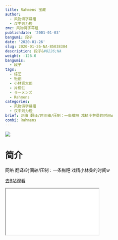 ```yaml
---
title: Rahmens 宝藏
author:
  - 风物诗字幕组
  - 汉中则为橙
zmz: 风物诗字幕组
publishdate: '2001-01-03'
bangumi: 段子
date: '2020-01-26'
slug: 2020-01-26-NA-85038304
description: 段子&#8226;NA
weight: -126.0
bangumis:
  - 段子
tags:
  - 综艺
  - 短剧
  - 小林贤太郎
  - 片桐仁
  - ラーメンズ
  - Rahmens
categories:
  - 风物诗字幕组
  - 汉中则为橙
brief: 网络 翻译/时间轴/压制：一条糍粑 戏精小林桑的时间w
combi: Rahmens
---
```

![](https://raw.githubusercontent.com/tcgriffith/owaraisite/master/static/tmpimg/23cc33a881702a2bd2c9584aef98b4e9f636794f.jpg.480.jpg)
# 简介  
网络
翻译/时间轴/压制：一条糍粑
戏精小林桑的时间w  

[去B站观看](https://www.bilibili.com/video/av85038304/)
<div class ="resp-container"><iframe class="testiframe" src="//player.bilibili.com/player.html?aid=85038304"", scrolling="no", allowfullscreen="true" > </iframe></div> 
